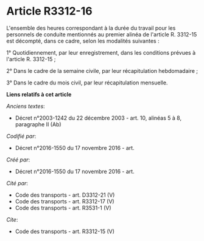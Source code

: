 # Article R3312-16

L'ensemble des heures correspondant à la durée du travail pour les personnels de conduite mentionnés au premier alinéa de
l'article R. 3312-15 est décompté, dans ce cadre, selon les modalités suivantes : 

1° Quotidiennement, par leur enregistrement, dans les conditions prévues à l'article R. 3312-15 ; 

2° Dans le cadre de la semaine civile, par leur récapitulation hebdomadaire ; 

3° Dans le cadre du mois civil, par leur récapitulation mensuelle.

**Liens relatifs à cet article**

_Anciens textes_:

  - Décret n°2003-1242 du 22 décembre 2003 - art. 10, alinéas 5 à 8, paragraphe II  (Ab)

_Codifié par_:

  - Décret n°2016-1550 du 17 novembre 2016 - art.

_Créé par_:

  - Décret n°2016-1550 du 17 novembre 2016 - art.

_Cité par_:

  - Code des transports - art. D3312-21 (V)
  - Code des transports - art. R3312-17 (V)
  - Code des transports - art. R3531-1 (V)

_Cite_:

  - Code des transports - art. R3312-15 (V)
